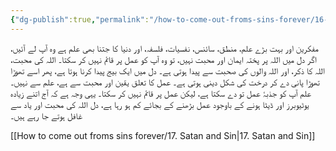 ```yaml
---
{"dg-publish":true,"permalink":"/how-to-come-out-froms-sins-forever/16-shbt/","dgPassFrontmatter":true,"noteIcon":"","created":"2025-05-09T22:26:33.866+05:00","updated":"2025-05-09T23:31:56.028+05:00"}
---
```


مفکرین اور بہت بڑے علم، منطق، سائنس، نفسیات، فلسفہ، اور دنیا کا جتنا بھی علم ہے وہ آپ لے آئیں، اگر دل میں اللہ پر پختہ ایمان اور محبت نہیں، تو وہ آپ کو عمل پر قائم نہیں کر سکتا۔ اللہ کی محبت، اللہ کا ذکر، اور اللہ والوں کی صحبت سے پیدا ہوتی ہے۔ دل میں ایک بیج پیدا کرنا ہوتا ہے، پھر اسے تھوڑا تھوڑا پانی دے کر درخت کی شکل دینی ہوتی ہے۔ عمل کا تعلق یقین اور محبت سے ہے، علم سے نہیں۔ علم آپ کو جذبۂ عمل تو دے سکتا ہے، لیکن عمل پر قائم نہیں کر سکتا۔ یہی وجہ ہے کہ آج اتنے زیادہ یوٹیوبرز اور ڈیٹا ہونے کے باوجود عمل بڑھنے کے بجائے کم ہو رہا ہے، دل اللہ کی محبت اور یاد سے غافل ہوتے جا رہے ہیں۔

[[How to come out froms sins forever/17. Satan and Sin\|17. Satan and Sin]]


